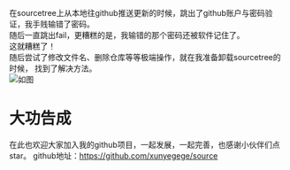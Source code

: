 在sourcetree上从本地往github推送更新的时候，跳出了github账户与密码验证，我手贱输错了密码。  
随后一直跳出fail，更糟糕的是，我输错的那个密码还被软件记住了。  
这就糟糕了！  
随后尝试了修改文件名、删除仓库等等极端操作，就在我准备卸载sourcetree的时候，
找到了解决方法。  
![如图](https://raw.githubusercontent.com/xunyegege/picgo_repo/master/G%3A%5Cgithub%5Cpicgo_repo20180619184252.png)  

# 大功告成
在此也欢迎大家加入我的github项目，一起发展，一起完善，也感谢小伙伴们点star。 
github地址：https://github.com/xunyegege/source
